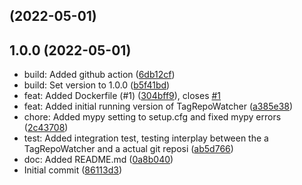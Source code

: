 ##  (2022-05-01)




## 1.0.0 (2022-05-01)

* build: Added github action ([6db12cf](https://github.com/kschweiger/repo-watcher/commit/6db12cf))
* build: Set version to 1.0.0 ([b5f41bd](https://github.com/kschweiger/repo-watcher/commit/b5f41bd))
* feat: Added Dockerfile (#1) ([304bff9](https://github.com/kschweiger/repo-watcher/commit/304bff9)), closes [#1](https://github.com/kschweiger/repo-watcher/issues/1)
* feat: Added initial running version of TagRepoWatcher ([a385e38](https://github.com/kschweiger/repo-watcher/commit/a385e38))
* chore: Added mypy setting to setup.cfg and fixed mypy errors ([2c43708](https://github.com/kschweiger/repo-watcher/commit/2c43708))
* test: Added integration test, testing interplay between the a TagRepoWatcher and a actual git reposi ([ab5d766](https://github.com/kschweiger/repo-watcher/commit/ab5d766))
* doc: Added README.md ([0a8b040](https://github.com/kschweiger/repo-watcher/commit/0a8b040))
* Initial commit ([86113d3](https://github.com/kschweiger/repo-watcher/commit/86113d3))



